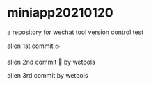 # miniapp20210120
a repository for wechat tool version control test

allen 1st commit :coffee:

allen 2nd commit :pizza: by wetools

allen 3rd commit by wetools